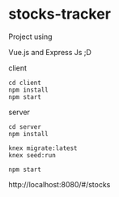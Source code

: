 # stocks-tracker

Project using

Vue.js and Express Js ;D

client

```
cd client
npm install
npm start
```

server
```
cd server
npm install

knex migrate:latest
knex seed:run

npm start
```


<!-- knex seed:make todo -->


http://localhost:8080/#/stocks
